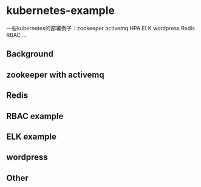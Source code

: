 # kubernetes-example
一些kubernetes的部署例子：zookeeper activemq HPA ELK wordpress Redis RBAC ...

## Background ##



## zookeeper with activemq ## 


## Redis ##


## RBAC example ##


## ELK example ##


## wordpress ##

## Other ##
